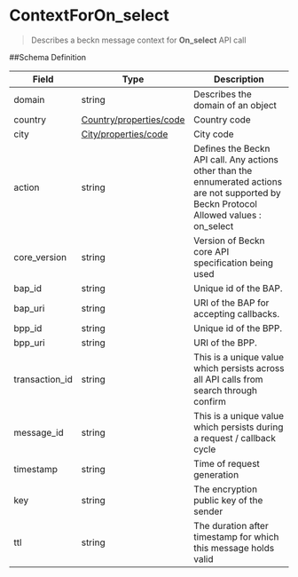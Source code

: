 # ContextForOn_select

> Describes a beckn message context for **On_select** API call

##Schema Definition

| **Field**      | **Type**                                                                     | **Description**                                                                                                                                 |
| -------------- | ---------------------------------------------------------------------------- | ----------------------------------------------------------------------------------------------------------------------------------------------- |
| domain         | string                                                                       | Describes the domain of an object                                                                                                               |
| country        | [Country/properties/code](/docs/core-specification/schema-reference/country) | Country code                                                                                                                                    |
| city           | [City/properties/code](/docs/core-specification/schema-reference/city)       | City code                                                                                                                                       |
| action         | string                                                                       | Defines the Beckn API call. Any actions other than the ennumerated actions are not supported by Beckn Protocol <br/> Allowed values : on_select |
| core_version   | string                                                                       | Version of Beckn core API specification being used                                                                                              |
| bap_id         | string                                                                       | Unique id of the BAP.                                                                                                                           |
| bap_uri        | string                                                                       | URI of the BAP for accepting callbacks.                                                                                                         |
| bpp_id         | string                                                                       | Unique id of the BPP.                                                                                                                           |
| bpp_uri        | string                                                                       | URI of the BPP.                                                                                                                                 |
| transaction_id | string                                                                       | This is a unique value which persists across all API calls from search through confirm                                                          |
| message_id     | string                                                                       | This is a unique value which persists during a request / callback cycle                                                                         |
| timestamp      | string                                                                       | Time of request generation                                                                                                                      |
| key            | string                                                                       | The encryption public key of the sender                                                                                                         |
| ttl            | string                                                                       | The duration after timestamp for which this message holds valid                                                                                 |
